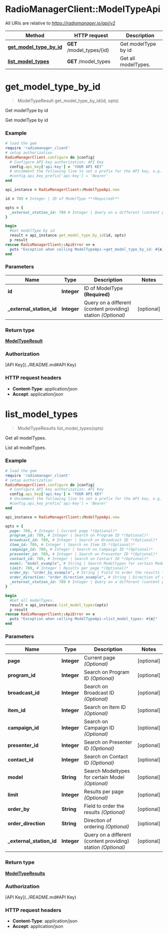 # RadioManagerClient::ModelTypeApi

All URIs are relative to *https://radiomanager.io/api/v2*

Method | HTTP request | Description
------------- | ------------- | -------------
[**get_model_type_by_id**](ModelTypeApi.md#get_model_type_by_id) | **GET** /model_types/{id} | Get modelType by id
[**list_model_types**](ModelTypeApi.md#list_model_types) | **GET** /model_types | Get all modelTypes.


# **get_model_type_by_id**
> ModelTypeResult get_model_type_by_id(id, opts)

Get modelType by id

Get modelType by id

### Example
```ruby
# load the gem
require 'radiomanager_client'
# setup authorization
RadioManagerClient.configure do |config|
  # Configure API key authorization: API Key
  config.api_key['api-key'] = 'YOUR API KEY'
  # Uncomment the following line to set a prefix for the API key, e.g. 'Bearer' (defaults to nil)
  #config.api_key_prefix['api-key'] = 'Bearer'
end

api_instance = RadioManagerClient::ModelTypeApi.new

id = 789 # Integer | ID of ModelType **(Required)**

opts = { 
  _external_station_id: 789 # Integer | Query on a different (content providing) station *(Optional)*
}

begin
  #Get modelType by id
  result = api_instance.get_model_type_by_id(id, opts)
  p result
rescue RadioManagerClient::ApiError => e
  puts "Exception when calling ModelTypeApi->get_model_type_by_id: #{e}"
end
```

### Parameters

Name | Type | Description  | Notes
------------- | ------------- | ------------- | -------------
 **id** | **Integer**| ID of ModelType **(Required)** | 
 **_external_station_id** | **Integer**| Query on a different (content providing) station *(Optional)* | [optional] 

### Return type

[**ModelTypeResult**](ModelTypeResult.md)

### Authorization

[API Key](../README.md#API Key)

### HTTP request headers

 - **Content-Type**: application/json
 - **Accept**: application/json



# **list_model_types**
> ModelTypeResults list_model_types(opts)

Get all modelTypes.

List all modelTypes.

### Example
```ruby
# load the gem
require 'radiomanager_client'
# setup authorization
RadioManagerClient.configure do |config|
  # Configure API key authorization: API Key
  config.api_key['api-key'] = 'YOUR API KEY'
  # Uncomment the following line to set a prefix for the API key, e.g. 'Bearer' (defaults to nil)
  #config.api_key_prefix['api-key'] = 'Bearer'
end

api_instance = RadioManagerClient::ModelTypeApi.new

opts = { 
  page: 789, # Integer | Current page *(Optional)*
  program_id: 789, # Integer | Search on Program ID *(Optional)*
  broadcast_id: 789, # Integer | Search on Broadcast ID *(Optional)*
  item_id: 789, # Integer | Search on Item ID *(Optional)*
  campaign_id: 789, # Integer | Search on Campaign ID *(Optional)*
  presenter_id: 789, # Integer | Search on Presenter ID *(Optional)*
  contact_id: 789, # Integer | Search on Contact ID *(Optional)*
  model: "model_example", # String | Search Modeltypes for certain Model *(Optional)*
  limit: 789, # Integer | Results per page *(Optional)*
  order_by: "order_by_example", # String | Field to order the results *(Optional)*
  order_direction: "order_direction_example", # String | Direction of ordering *(Optional)*
  _external_station_id: 789 # Integer | Query on a different (content providing) station *(Optional)*
}

begin
  #Get all modelTypes.
  result = api_instance.list_model_types(opts)
  p result
rescue RadioManagerClient::ApiError => e
  puts "Exception when calling ModelTypeApi->list_model_types: #{e}"
end
```

### Parameters

Name | Type | Description  | Notes
------------- | ------------- | ------------- | -------------
 **page** | **Integer**| Current page *(Optional)* | [optional] 
 **program_id** | **Integer**| Search on Program ID *(Optional)* | [optional] 
 **broadcast_id** | **Integer**| Search on Broadcast ID *(Optional)* | [optional] 
 **item_id** | **Integer**| Search on Item ID *(Optional)* | [optional] 
 **campaign_id** | **Integer**| Search on Campaign ID *(Optional)* | [optional] 
 **presenter_id** | **Integer**| Search on Presenter ID *(Optional)* | [optional] 
 **contact_id** | **Integer**| Search on Contact ID *(Optional)* | [optional] 
 **model** | **String**| Search Modeltypes for certain Model *(Optional)* | [optional] 
 **limit** | **Integer**| Results per page *(Optional)* | [optional] 
 **order_by** | **String**| Field to order the results *(Optional)* | [optional] 
 **order_direction** | **String**| Direction of ordering *(Optional)* | [optional] 
 **_external_station_id** | **Integer**| Query on a different (content providing) station *(Optional)* | [optional] 

### Return type

[**ModelTypeResults**](ModelTypeResults.md)

### Authorization

[API Key](../README.md#API Key)

### HTTP request headers

 - **Content-Type**: application/json
 - **Accept**: application/json



